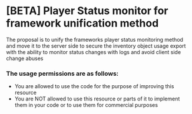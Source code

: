 # [BETA] Player Status monitor for framework unification method
The proposal is to unify the frameworks player status monitoring method and move it to the server side to secure the inventory object usage export with the ability to monitor status changes with logs and avoid client side change abuses

### The usage permissions are as follows:
- You are allowed to use the code for the purpose of improving this resource
- You are NOT allowed to use this resource or parts of it to implement them in your code or to use them for commercial purposes
